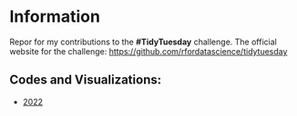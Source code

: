 # Information

Repor for my contributions to the **#TidyTuesday** challenge. The official website for the challenge: https://github.com/rfordatascience/tidytuesday 



## Codes and Visualizations:
* [2022](/2022/README.md)
